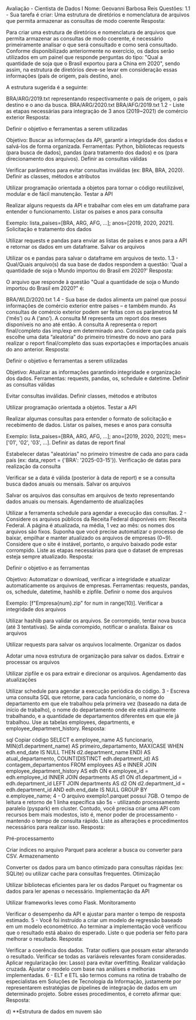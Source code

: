 Avaliação - Cientista de Dados I
Nome: Geovanni Barbosa Reis
Questões:
1.1 - Sua tarefa é criar: Uma estrutura de diretórios e nomenclatura de arquivos que permita armazenar as consultas de modo coerente
Resposta:

Para criar uma estrutura de diretórios e nomenclatura de arquivos que permita armazenar as consultas de modo coerente, é necessário primeiramente analisar o que será consultado e como será consultado. Conforme disponibilizado anteriormente no exercício, os dados serão utilizados em um painel que responde perguntas do tipo: "Qual a quantidade de soja que o Brasil exportou para a China em 2020", sendo assim, na estrutura de diretórios deve-se levar em consideração essas informações (país de origem, país destino, ano).

A estrutura sugerida é a seguinte:

BRA/ARG/2019.txt representando respectivamente o país de origem, o país destino e o ano da busca.
BRA/ARG/2020.txt
BRA/AFG/2019.txt
1.2 - Liste as etapas necessárias para integração de 3 anos (2019~2021) de comércio exterior
Resposta:

Definir o objetivo e ferramentas a serem utilizadas

Objetivo: Buscar as informações da API, garantir a integridade dos dados e salvá-los de forma organizada.
Ferramentas: Python, bibliotecas requests (para busca de dados), pandas (para tratamento dos dados) e os (para direcionamento dos arquivos).
Definir as consultas válidas

Verificar parâmetros para evitar consultas inválidas (ex: BRA, BRA, 2020).
Definir as classes, métodos e atributos

Utilizar programação orientada a objetos para tornar o código reutilizável, modular e de fácil manutenção.
Testar a API

Realizar alguns requests da API e trabalhar com eles em um dataframe para entender o funcionamento.
Listar os países e anos para consulta

Exemplo: lista_paises=[BRA, ARG, AFG, ...]; anos=[2019, 2020, 2021].
Solicitação e tratamento dos dados

Utilizar requests e pandas para enviar as listas de países e anos para a API e retornar os dados em um dataframe.
Salvar os arquivos

Utilizar os e pandas para salvar o dataframe em arquivos de texto.
1.3 - Qual/Quais arquivo(s) da sua base de dados respondem a questão: 'Qual a quantidade de soja o Mundo importou do Brasil em 2020?'
Resposta:

O arquivo que responde à questão "Qual a quantidade de soja o Mundo importou do Brasil em 2020?" é:

BRA/WLD/2020.txt
1.4 - Sua base de dados alimenta um painel que possui informações de comércio exterior entre países – e também mundo. As consultas de comércio exterior podem ser feitas com os parâmetros M (‘mês’) ou A (‘ano’). A consulta M representa um report dos meses disponíveis no ano até então. A consulta A representa o report final/completo das imp/exp em determinado ano. Considere que cada país escolhe uma data “aleatória” do primeiro trimestre do novo ano para realizar o report final/completo das suas exportações e importações anuais do ano anterior.
Resposta:

Definir o objetivo e ferramentas a serem utilizadas

Objetivo: Atualizar as informações garantindo integridade e organização dos dados.
Ferramentas: requests, pandas, os, schedule e datetime.
Definir as consultas válidas

Evitar consultas inválidas.
Definir classes, métodos e atributos

Utilizar programação orientada a objetos.
Testar a API

Realizar algumas consultas para entender o formato de solicitação e recebimento de dados.
Listar os países, meses e anos para consulta

Exemplo: lista_paises=[BRA, ARG, AFG, ...]; ano=[2019, 2020, 2021]; mes=['01', '02', '03', ...].
Definir as datas de report final

Estabelecer datas "aleatórias" no primeiro trimestre de cada ano para cada país (ex: data_report = {'BRA': '2025-03-15'}).
Verificação de datas para realização da consulta

Verificar se a data é válida (posterior à data de report) e se a consulta busca dados anuais ou mensais.
Salvar os arquivos

Salvar os arquivos das consultas em arquivos de texto representando dados anuais ou mensais.
Agendamento de atualizações

Utilizar a ferramenta schedule para agendar a execução das consultas.
2 - Considere os arquivos públicos da Receita Federal disponíveis em: Receita Federal. A página é atualizada, na média, 1 vez ao mês: os nomes dos arquivos são fixos. Suponha que você precise automatizar o processo de baixar, empilhar e manter atualizado os arquivos de empresas (0~9). Considere que o site é instável, portanto, o arquivo baixado pode estar corrompido. Liste as etapas necessárias para que o dataset de empresas esteja sempre atualizado.
Resposta:

Definir o objetivo e as ferramentas

Objetivo: Automatizar o download, verificar a integridade e atualizar automaticamente os arquivos de empresas.
Ferramentas: requests, pandas, os, schedule, datetime, hashlib e zipfile.
Definir o nome dos arquivos

Exemplo: [f"Empresa{num}.zip" for num in range(10)].
Verificar a integridade dos arquivos

Utilizar hashlib para validar os arquivos. Se corrompido, tentar nova busca (até 3 tentativas). Se ainda corrompido, notificar o analista.
Baixar os arquivos

Utilizar requests para salvar os arquivos localmente.
Organizar os dados

Adotar uma nova estrutura de organização para salvar os dados.
Extrair e processar os arquivos

Utilizar zipfile e os para extrair e direcionar os arquivos.
Agendamento das atualizações

Utilizar schedule para agendar a execução periódica do código.
3 - Escreva uma consulta SQL que retorne, para cada funcionário, o nome do departamento em que ele trabalhou pela primeira vez (baseado na data de início de trabalho), o nome do departamento onde ele está atualmente trabalhando, e a quantidade de departamentos diferentes em que ele já trabalhou. Use as tabelas employees, departments, e employee_department_history.
Resposta:

sql
Copiar código
SELECT 
    e.employee_name AS funcionario,
    MIN(d1.department_name) AS primeiro_departamento,
    MAX(CASE WHEN edh.end_date IS NULL THEN d2.department_name END) AS atual_departamento,
    COUNT(DISTINCT edh.department_id) AS contagem_departamentos
FROM 
    employees AS e
INNER JOIN
    employee_department_history AS edh ON e.employee_id = edh.employee_id
INNER JOIN
    departments AS d1 ON d1.department_id = edh.department_id
LEFT JOIN
    departments AS d2 ON d2.department_id = edh.department_id AND edh.end_date IS NULL
GROUP BY 
    e.employee_name;
4 - O arquivo exemplo1.parquet possui 7GB. O tempo de leitura e retorno de 1 linha específica são 5s - utilizando processamento paralelo (pyspark) em cluster. Contudo, você precisa criar uma API com recursos bem mais modestos, isto é, menor poder de processamento - mantendo o tempo de consulta rápido. Liste as alterações e procedimentos necessários para realizar isso.
Resposta:

Pré-processamento

Criar índices no arquivo Parquet para acelerar a busca ou converter para CSV.
Armazenamento

Converter os dados para um banco otimizado para consultas rápidas (ex: SQLite) ou utilizar cache para consultas frequentes.
Otimização

Utilizar bibliotecas eficientes para ler os dados Parquet ou fragmentar os dados para ler apenas o necessário.
Implementação da API

Utilizar frameworks leves como Flask.
Monitoramento

Verificar o desempenho da API e ajustar para manter o tempo de resposta estimado.
5 - Você foi instruído a criar um modelo de regressão baseado em um modelo econométrico. Ao terminar a implementação você verificou que o resultado está abaixo do esperado. Liste o que poderia ser feito para melhorar o resultado.
Resposta:

Verificar a coerência dos dados.
Tratar outliers que possam estar alterando o resultado.
Verificar se todas as variáveis relevantes foram consideradas.
Aplicar regularização (ex: Lasso) para evitar overfitting.
Realizar validação cruzada.
Ajustar o modelo com base nas análises e melhorias implementadas.
6 - ELT e ETL são termos comuns na rotina de trabalho de especialistas em Soluções de Tecnologia da Informação, justamente por representarem estratégias de pipelines de integração de dados em um determinado projeto. Sobre esses procedimentos, é correto afirmar que:
Resposta:

d) **Estrutura de dados em nuvem são
